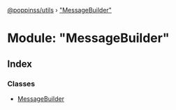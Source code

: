 [@poppinss/utils](../README.md) › ["MessageBuilder"](_messagebuilder_.md)

# Module: "MessageBuilder"

## Index

### Classes

* [MessageBuilder](../classes/_messagebuilder_.messagebuilder.md)
